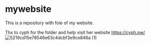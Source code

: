 # mywebsite 
This is a repository with fole of my website.

Thx to cyph for the folder and help visit her website https://cyph.pw/
![5219cd15e78546e63c4dcbf3e9ce846a (1)](https://user-images.githubusercontent.com/96349426/210223006-da1e8af0-ad84-4530-afdc-e7c987acd152.jpg)
